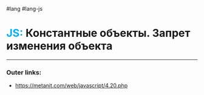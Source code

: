 #lang #lang-js
# <font color="#00b0f0">JS:</font> Константные объекты. Запрет изменения объекта
---
### Outer links:
- https://metanit.com/web/javascript/4.20.php